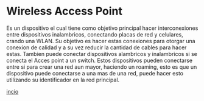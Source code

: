 # Wireless Access Point
Es un dispositivo el cual tiene como objetivo principal hacer interconexiones entre dispositivos inalambricos, conectando placas de red y celulares, crando una WLAN. Su objetivo es hacer estas conexiones para otorgar una conexion de calidad y a su vez reducir la cantidad de cables para hacer estas. Tambien puede conectar dispositivos alambricos y inalambricos si se conecta el Acces point a un switch. 
Estos dispositivos pueden conectarse entre si para crear una red aun mayor, haciendo un roaming, esto es que un dispositivo puede conectarse a una mas de una red, puede hacer esto utilizando su identificador en la red principal.

[incio](../README.md)
